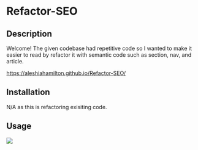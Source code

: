 # Refactor-SEO

## Description

Welcome! The given codebase had repetitive code so I wanted to make it easier to read by refactor it with semantic code such as section, nav, and article.

https://aleshiahamilton.github.io/Refactor-SEO/

## Installation

N/A as this is refactoring exisiting code.

## Usage 
<img src= "./assets/images/Refactor-screenshot.png"/>